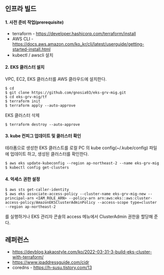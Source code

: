## 인프라 빌드 ##

#### 1. 사전 준비 작업(prerequisite) ####

* terraform - https://developer.hashicorp.com/terraform/install
* AWS CLI - https://docs.aws.amazon.com/ko_kr/cli/latest/userguide/getting-started-install.html
* kubectl / awscli 설치 

#### 2. EKS 클러스터 설치 ####
  VPC, EC2, EKS 클러스터를 AWS 클라우드에 설치한다. 
```
$ cd
$ git clone https://github.com/gnosia93/eks-grv-mig.git
$ cd eks-grv-mig/tf
$ terraform init
$ terraform apply --auto-approve
```

EKS 클러스터 삭제
```
$ terraform destroy --auto-approve
```


#### 3. kube 컨피그 업데이트 및 클러스터 확인 ####
  테라폼으로 생성한 EKS 클러스트를 로컬 PC 의 kube config(~/.kube/config) 파일에 업데이트 하고, 생성된 클러스터를 확인한다.
```
$ aws eks update-kubeconfig --region ap-northeast-2 --name eks-grv-mig
$ kubectl config get-clusters
```


#### 4. 억세스 권한 설정 ####
```
$ aws sts get-caller-identity
$ aws eks associate-access-policy --cluster-name eks-grv-mig-new --principal-arn <IAM_ROLE_ARN> --policy-arn arn:aws:eks::aws:cluster-access-policy/AmazonEKSClusterAdminPolicy --access-scope type=cluster --region ap-northeast-2
```
를 실행하거나 EKS 관리자 콘솔의 access 메뉴에서 ClusterAdmin 권한을 할당해 준다. 




## 레퍼런스 ##

* https://devblog.kakaostyle.com/ko/2022-03-31-3-build-eks-cluster-with-terraform/
* https://www.ipaddressguide.com/cidr
* coredns - https://h-susu.tistory.com/13
